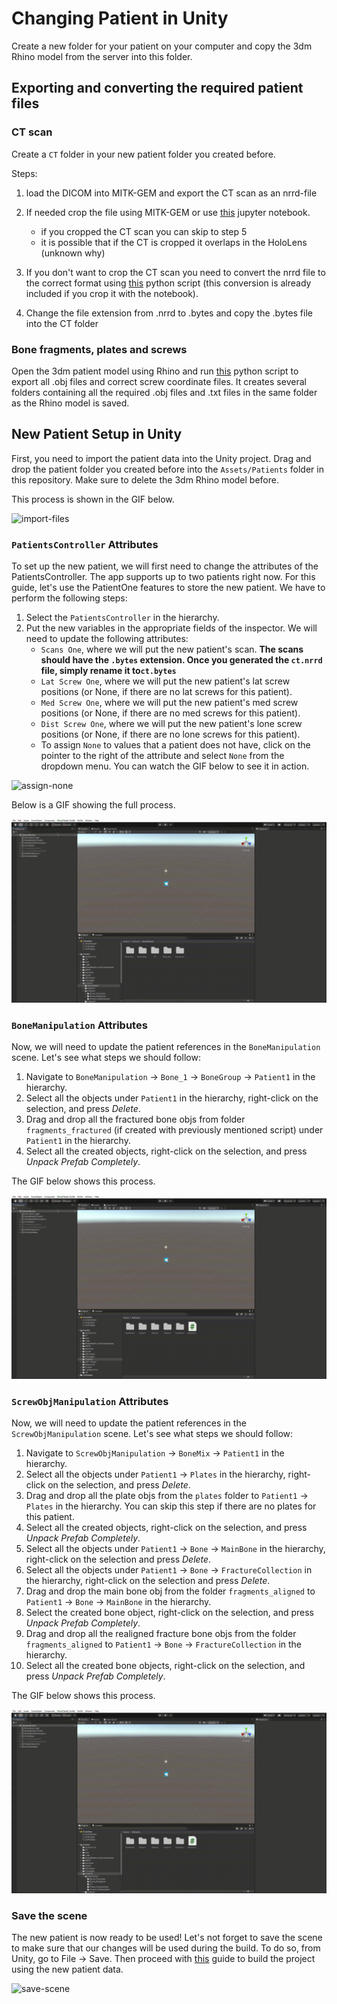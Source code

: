 # Changing Patient in Unity

Create a new folder for your patient on your computer and copy the 3dm Rhino model from the server into this folder.

## Exporting and converting the required patient files

### CT scan

Create a `CT` folder in your new patient folder you created before.

Steps:

1. load the DICOM into MITK-GEM and export the CT scan as an nrrd-file
2. If needed crop the file using MITK-GEM or use [this](https://github.com/SimonCom/CustomSurg/blob/main/Segmentation/imageCropping.ipynb) jupyter notebook.

   * if you cropped the CT scan you can skip to step 5
   * it is possible that if the CT is cropped it overlaps in the HoloLens (unknown why)

3. If you don't want to crop the CT scan you need to convert the nrrd file to the correct format using [this](/Assets/CT/convert.py) python script (this conversion is already included if you crop it with the notebook).
4. Change the file extension from .nrrd to .bytes and copy the .bytes file into the CT folder

### Bone fragments, plates and screws

Open the 3dm patient model using Rhino and run [this](https://github.com/SimonCom/CustomSurg/blob/main/Rhino/ExportObjects_hololens_cmd.py) python script to export all .obj files and correct screw coordinate files. It creates several folders containing all the required .obj files and .txt files in the same folder as the Rhino model is saved.

## New Patient Setup in Unity

First, you need to import the patient data into the Unity project. Drag and drop the patient folder you created before into the `Assets/Patients` folder in this repository. Make sure to delete the 3dm Rhino model before.

This process is shown in the GIF below.

![import-files](./pictures/change-patient-guide/008.gif)

### `PatientsController` Attributes

To set up the new patient, we will first need to change the attributes of the PatientsController. The app supports up to two patients right now. For this guide, let's use the PatientOne features to store the new patient. We have to perform the following steps:

1. Select the `PatientsController` in the hierarchy.
2. Put the new variables in the appropriate fields of the inspector. We will need to update the following attributes:
    * `Scans One`, where we will put the new patient's scan. **The scans should have the `.bytes` extension. Once you generated the `ct.nrrd` file, simply rename it to`ct.bytes`**
    * `Lat Screw One`, where we will put the new patient's lat screw positions (or None, if there are no lat screws for this patient).
    * `Med Screw One`, where we will put the new patient's med screw positions (or None, if there are no med screws for this patient).
    * `Dist Screw One`, where we will put the new patient's lone screw positions (or None, if there are no lone screws for this patient).
    * To assign `None` to values that a patient does not have, click on the pointer to the right of the attribute and select `None` from the dropdown menu. You can watch the GIF below to see it in action.

![assign-none](./pictures/change-patient-guide/009a.gif)

Below is a GIF showing the full process.

![patients-controller](./pictures/change-patient-guide/009.gif)

### `BoneManipulation` Attributes

Now, we will need to update the patient references in the `BoneManipulation` scene. Let's see what steps we should follow:

1. Navigate to `BoneManipulation` -> `Bone_1` -> `BoneGroup` -> `Patient1` in the hierarchy.
2. Select all the objects under `Patient1` in the hierarchy, right-click on the selection, and press _Delete_.
3. Drag and drop all the fractured bone objs from folder `fragments_fractured` (if created with previously mentioned script) under `Patient1` in the hierarchy.
4. Select all the created objects, right-click on the selection, and press _Unpack Prefab Completely_.

The GIF below shows this process.

![bonemanipulation](./pictures/change-patient-guide/010.gif)

### `ScrewObjManipulation` Attributes

Now, we will need to update the patient references in the `ScrewObjManipulation` scene. Let's see what steps we should follow:

1. Navigate to `ScrewObjManipulation` -> `BoneMix` -> `Patient1` in the hierarchy.
2. Select all the objects under `Patient1` -> `Plates` in the hierarchy, right-click on the selection, and press _Delete_.
3. Drag and drop all the plate objs from the `plates` folder to `Patient1` -> `Plates` in the hierarchy. You can skip this step if there are no plates for this patient.
4. Select all the created objects, right-click on the selection, and press _Unpack Prefab Completely_.
5. Select all the objects under `Patient1` -> `Bone` -> `MainBone` in the hierarchy, right-click on the selection and press _Delete_.
6. Select all the objects under `Patient1` -> `Bone` -> `FractureCollection` in the hierarchy, right-click on the selection and press _Delete_.
7. Drag and drop the main bone obj from the folder `fragments_aligned` to `Patient1` -> `Bone` -> `MainBone` in the hierarchy.
8. Select the created bone object, right-click on the selection, and press _Unpack Prefab Completely_.
9. Drag and drop all the realigned fracture bone objs from the folder `fragments_aligned` to `Patient1` -> `Bone` -> `FractureCollection` in the hierarchy.
10. Select all the created bone objects, right-click on the selection, and press _Unpack Prefab Completely_.

The GIF below shows this process.

![screwmanipulation](./pictures/change-patient-guide/011.gif)

### Save the scene

The new patient is now ready to be used! Let's not forget to save the scene to make sure that our changes will be used during the build. To do so, from Unity, go to File -> Save. Then proceed with [this](/doc/building-project.md) guide to build the project using the new patient data.

![save-scene](./pictures/change-patient-guide/012.gif)

